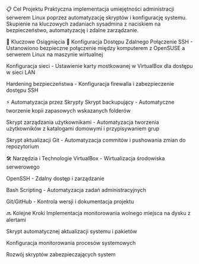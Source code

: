 📋 Cel Projektu
Praktyczna implementacja umiejętności administracji serwerem Linux poprzez automatyzację skryptów i konfigurację systemu. Skupienie na kluczowych zadaniach sysadmina z naciskiem na bezpieczeństwo, automatyzację i zdalne zarządzanie.

🎯 Kluczowe Osiągnięcia
🔐 Konfiguracja Dostępu Zdalnego
Połączenie SSH - Ustanowiono bezpieczne połączenie między komputerem z OpenSUSE a serwerem Linux na maszynie wirtualnej

Konfiguracja sieci - Ustawienie karty mostkowanej w VirtualBox dla dostępu w sieci LAN

Hardening bezpieczeństwa - Konfiguracja firewalla i zabezpieczenie dostępu SSH

⚡ Automatyzacja przez Skrypty
Skrypt backupujący - Automatyczne tworzenie kopii zapasowych wskazanych folderów

Skrypt zarządzania użytkownikami - Automatyzacja tworzenia użytkowników z katalogami domowymi i przypisywaniem grup

Skrypt aktualizacji Git - Automatyzacja commitów i pushowania zmian do repozytorium

🛠️ Narzędzia i Technologie
VirtualBox - Wirtualizacja środowiska serwerowego

OpenSSH - Zdalny dostęp i zarządzanie

Bash Scripting - Automatyzacja zadań administracyjnych

Git/GitHub - Kontrola wersji i dokumentacja projektu

🔜 Kolejne Kroki
Implementacja monitorowania wolnego miejsca na dysku z alertami

Skrypt automatycznej aktualizacji systemu i pakietów

Konfiguracja monitorowania procesów systemowych

Rozwój skryptów zabezpieczających system

